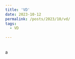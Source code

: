 ```yaml
---
title: 'VD'
date: 2023-10-12
permalink: /posts/2023/10/vd/
tags:
  - VD
  
---
```


<div style="text-align: justify;"><br>
a
</div>